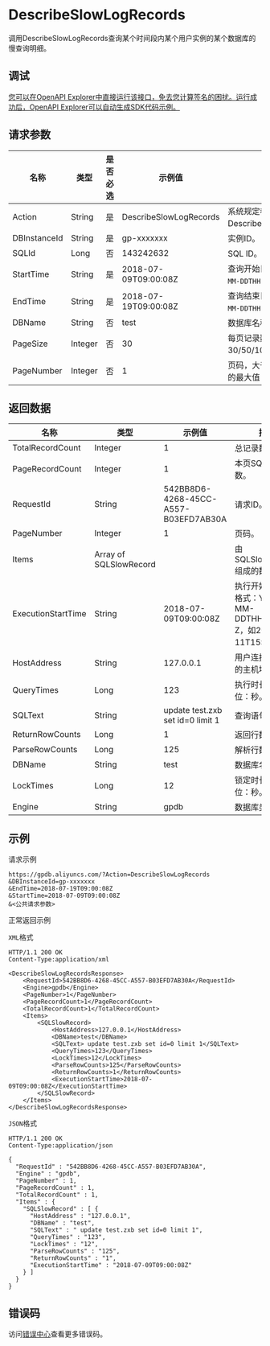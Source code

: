 # DescribeSlowLogRecords

调用DescribeSlowLogRecords查询某个时间段内某个用户实例的某个数据库的慢查询明细。

## 调试

[您可以在OpenAPI Explorer中直接运行该接口，免去您计算签名的困扰。运行成功后，OpenAPI Explorer可以自动生成SDK代码示例。](https://api.aliyun.com/#product=gpdb&api=DescribeSlowLogRecords&type=RPC&version=2016-05-03)

## 请求参数

|名称|类型|是否必选|示例值|描述|
|--|--|----|---|--|
|Action|String|是|DescribeSlowLogRecords|系统规定参数。取值：DescribeSlowLogRecords。 |
|DBInstanceId|String|是|gp-xxxxxxx|实例ID。 |
|SQLId|Long|否|143242632|SQL ID。 |
|StartTime|String|是|2018-07-09T09:00:08Z|查询开始日期，格式：`YYYY-MM-DDTHH:mmZ`。 |
|EndTime|String|是|2018-07-19T09:00:08Z|查询结束日期，格式：`YYYY-MM-DDTHH:mmZ`。 |
|DBName|String|否|test|数据库名称。 |
|PageSize|Integer|否|30|每页记录数，取值：30/50/100；默认值：30。 |
|PageNumber|Integer|否|1|页码，大于0且不超过Integer的最大值；默认值：1。 |

## 返回数据

|名称|类型|示例值|描述|
|--|--|---|--|
|TotalRecordCount|Integer|1|总记录数。 |
|PageRecordCount|Integer|1|本页SQL语句个数。 |
|RequestId|String|542BB8D6-4268-45CC-A557-B03EFD7AB30A|请求ID。 |
|PageNumber|Integer|1|页码。 |
|Items|Array of SQLSlowRecord| |由SQLSlowRecord组成的数组。 |
|ExecutionStartTime|String|2018-07-09T09:00:08Z|执行开始时间；格式：YYYY-MM-DDTHH:mm:ss Z，如2011-06-11T15:00:08Z。 |
|HostAddress|String|127.0.0.1|用户连接数据库的主机地址。 |
|QueryTimes|Long|123|执行时长，单位：秒。 |
|SQLText|String|update test.zxb set id=0 limit 1|查询语句。 |
|ReturnRowCounts|Long|1|返回行数。 |
|ParseRowCounts|Long|125|解析行数。 |
|DBName|String|test|数据库名称。 |
|LockTimes|Long|12|锁定时长，单位：秒。 |
|Engine|String|gpdb|数据库类型。 |

## 示例

请求示例

```
https://gpdb.aliyuncs.com/?Action=DescribeSlowLogRecords
&DBInstanceId=gp-xxxxxxx
&EndTime=2018-07-19T09:00:08Z
&StartTime=2018-07-09T09:00:08Z
&<公共请求参数>
```

正常返回示例

`XML`格式

```
HTTP/1.1 200 OK
Content-Type:application/xml

<DescribeSlowLogRecordsResponse> 
	<RequestId>542BB8D6-4268-45CC-A557-B03EFD7AB30A</RequestId>
	<Engine>gpdb</Engine>
	<PageNumber>1</PageNumber>
	<PageRecordCount>1</PageRecordCount>
	<TotalRecordCount>1</TotalRecordCount>
	<Items>
		<SQLSlowRecord>
			<HostAddress>127.0.0.1</HostAddress>
			<DBName>test</DBName>
			<SQLText> update test.zxb set id=0 limit 1</SQLText>
			<QueryTimes>123</QueryTimes>
			<LockTimes>12</LockTimes>
			<ParseRowCounts>125</ParseRowCounts>
			<ReturnRowCounts>1</ReturnRowCounts>
			<ExecutionStartTime>2018-07-09T09:00:08Z</ExecutionStartTime>
		</SQLSlowRecord>
	</Items>
</DescribeSlowLogRecordsResponse>
```

`JSON`格式

```
HTTP/1.1 200 OK
Content-Type:application/json

{
  "RequestId" : "542BB8D6-4268-45CC-A557-B03EFD7AB30A",
  "Engine" : "gpdb",
  "PageNumber" : 1,
  "PageRecordCount" : 1,
  "TotalRecordCount" : 1,
  "Items" : {
    "SQLSlowRecord" : [ {
      "HostAddress" : "127.0.0.1",
      "DBName" : "test",
      "SQLText" : " update test.zxb set id=0 limit 1",
      "QueryTimes" : "123",
      "LockTimes" : "12",
      "ParseRowCounts" : "125",
      "ReturnRowCounts" : "1",
      "ExecutionStartTime" : "2018-07-09T09:00:08Z"
    } ]
  }
}
```

## 错误码

访问[错误中心](https://error-center.alibabacloud.com/status/product/gpdb)查看更多错误码。


